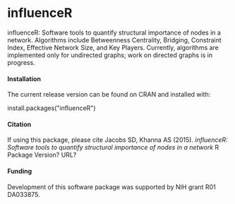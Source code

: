 # influenceR

influenceR: Software tools to quantify structural importance of nodes in a network. Algorithms include Betweenness Centrality, Bridging, Constraint Index, Effective Network Size, and Key Players. Currently, algorithms are implemented only for undirected graphs; work on directed graphs is in progress.

#### Installation
The current release version can be found on CRAN and installed with:

install.packages("influenceR")

#### Citation
If using this package, please cite 
Jacobs SD, Khanna AS (2015). *influenceR: Software tools to quantify structural importance of nodes in a network* R Package Version?  URL?

#### Funding
Development of this software package was supported by NIH grant R01 DA033875.
